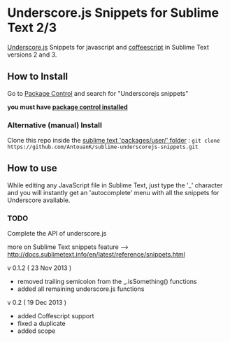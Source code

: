 # Underscore.js Snippets for Sublime Text 2/3

[Underscore.js](http://underscorejs.org/) Snippets for javascript and [coffeescript](http://coffeescript.org) in Sublime Text versions 2 and 3.

## How to Install

Go to [Package Control](http://wbond.net/sublime_packages/package_control) and search for "Underscorejs snippets"

**you must have [package control installed](https://sublime.wbond.net/installation)**

### Alternative (manual) Install

Clone this repo inside the [sublime text 'packages/user/' folder](http://docs.sublimetext.info/en/sublime-text-3/basic_concepts.html#the-packages-directory) :
`git clone https://github.com/AntouanK/sublime-underscorejs-snippets.git`

## How to use

While editing any JavaScript file in Sublime Text, just type the '_' character and you will instantly get an 'autocomplete' menu with all the snippets for Underscore available.

### TODO

Complete the API of underscore.js

more on Sublime Text snippets feature --> http://docs.sublimetext.info/en/latest/reference/snippets.html

v 0.1.2 ( 23 Nov 2013 )
- removed trailing semicolon from the _.isSomething() functions
- added all remaining underscore.js functions

v 0.2 ( 19 Dec 2013 )
- added Coffescript support
- fixed a duplicate
- added scope
